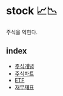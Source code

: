 # stock 📈📉
주식을 익힌다.

## index
* [주식개념](concept.md)
* [주식차트](chart.md)
* [ETF](etf.md)
* [재무재표](financial-statements.md)